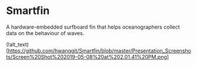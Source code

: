 # Smartfin
A hardware-embedded surfboard fin that helps oceanographers collect data on the behaviour of waves.

(!alt_text)[https://github.com/hwanggit/Smartfin/blob/master/Presentation_Screenshots/Screen%20Shot%202019-05-08%20at%202.01.41%20PM.png]
